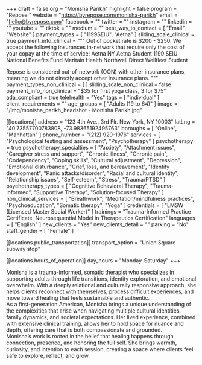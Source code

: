 +++
draft = false
org = "Monisha Parikh"
highlight = false
program = "Repose "
website = "https://byrepose.com/monisha-parikh"
email = "hello@byrepose.com"
facebook = ""
twitter = ""
instagram = ""
linkedin = ""
youtube = ""
tiktok = ""
medium = ""
best_way_to_contact = [ "Email", "Website" ]
payment_types = [ "1199SEIU", "Aetna" ]
sliding_scale_clinical = true
payment_info_clinical = """
Out of pocket rate is $200 - $250.
We accept the following insurances in-network that require only the cost of your copay at the time of service:
Aetna NY 
Aetna Student
1199 SEIU National Benefits Fund
Meritain Health
Northwell Direct
Wellfleet Student

Repose is considered out-of-network (OON) with other insurance plans, meaning we do not directly accept other insurance plans. """
payment_types_non_clinical = [ ]
sliding_scale_non_clinical = false
payment_info_non_clinical = "$35 for first yoga class, 3 for $75"
ada_compliant = true
telehealth = "Yes"
tags = [ "individual" ]
client_requirements = ""
age_groups = [ "Adults (19 to 64)" ]
image = "/img/monisha_parikh_headshot - Monisha Parikh.jpg"

[[locations]]
address = "123 4th Ave., 3rd Flr. New York, NY 10003"
latLng = "40.73557700783808, -73.98365192495763"
boroughs = [ "Online", "Manhattan" ]
phone_number = "(212) 920-1976"
services = [ "Psychological testing and assessment", "Psychotherapy" ]
psychotherapy = true
psychotherapy_specialties = [
  "Anxiety",
  "Attachment issues",
  "Caregiver stress and support",
  "Chronic illness",
  "Chronic pain",
  "Codependency",
  "Coping skills",
  "Cultural adjustment",
  "Depression",
  "Emotional disturbance",
  "Grief, loss, and bereavement",
  "Identity development",
  "Panic attacks/disorder",
  "Racial and cultural identity",
  "Relationship issues",
  "Self-esteem",
  "Stress",
  "Trauma/PTSD"
]
psychotherapy_types = [
  "Cognitive Behavioral Therapy",
  "Trauma-informed",
  "Supportive Therapy",
  "Solution-focused Therapy"
]
non_clinical_services = [
  "Breathwork",
  "Meditation/mindfulness practices",
  "Psychoeducation",
  "Somatic therapy",
  "Yoga"
]
credentials = [ "LMSW (Licensed Master Social Worker)" ]
trainings = "Trauma-Informed Practice Certificate, Neurosequential Model in Therapeutics Certification"
languages = [ "English" ]
new_clients = "Yes"
new_clients_detail = ""
parking = "No"
staff_gender = [ "Female" ]

  [[locations.public_transportation]]
  transport_option = "Union Square subway stop"

  [[locations.hours_of_operation]]
  day_hours = "Monday-Saturday"
+++

Monisha is a trauma-informed, somatic therapist who specializes in supporting adults through life transitions, identity exploration, and emotional overwhelm. With a deeply relational and culturally responsive approach, she helps clients reconnect with themselves, process difficult experiences, and move toward healing that feels sustainable and authentic. <br>
As a first-generation American, Monisha brings a unique understanding of the complexities that arise when navigating multiple cultural identities, family dynamics, and societal expectations. Her lived experience, combined with extensive clinical training, allows her to hold space for nuance and depth, offering care that is both compassionate and grounded. <br>
Monisha’s work is rooted in the belief that healing happens through connection, presence, and honoring the full self. She brings warmth, curiosity, and intention to each session, creating a space where clients feel safe to explore, reflect, and grow. <br>
